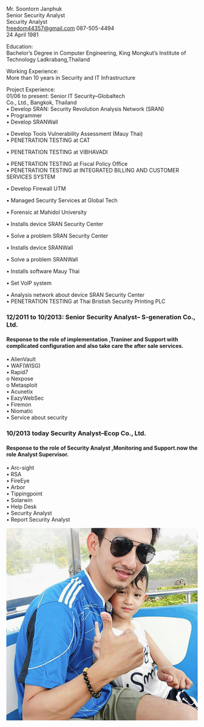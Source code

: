 <p> <p class="has-line-data" data-line-start="1" data-line-end="6">Mr. Soontorn Janphuk<br>
Senior Security Analyst<br>
Security Analyst<br>
<a href="mailto:freedom44357@gmail.com">freedom44357@gmail.com</a> 087-505-4494<br>
24 April 1981</p>
<p class="has-line-data" data-line-start="7" data-line-end="9">Education:<br>
Bachelor’s Degree in Computer Engineering, King Mongkut’s Institute of Technology Ladkrabang,Thailand</p>
<p class="has-line-data" data-line-start="11" data-line-end="13">Working Experience:<br>
More than 10 years in Security and IT Infrastructure</p>
<p class="has-line-data" data-line-start="14" data-line-end="20">Project Experience:<br>
01/06 to present: Senior IT Security–Globaltech<br>
Co., Ltd., Bangkok, Thailand<br>
•   Develop SRAN: Security Revolution Analysis Network (SRAN)<br>
•   Programmer<br>
•   Develop SRANWall</p>
<p class="has-line-data" data-line-start="21" data-line-end="23">•   Develop Tools Vulnerability Assessment (Mauy Thai)<br>
•   PENETRATION TESTING at CAT</p>
<p class="has-line-data" data-line-start="24" data-line-end="25">•   PENETRATION TESTING at VIBHAVADI</p>
<p class="has-line-data" data-line-start="26" data-line-end="28">•   PENETRATION TESTING at Fiscal Policy Office<br>
•   PENETRATION TESTING at INTEGRATED BILLING AND CUSTOMER SERVICES SYSTEM</p>
<p class="has-line-data" data-line-start="29" data-line-end="30">•   Develop Firewall UTM</p>
<p class="has-line-data" data-line-start="31" data-line-end="32">•   Managed Security Services at Global Tech</p>
<p class="has-line-data" data-line-start="33" data-line-end="34">•   Forensic at Mahidol University</p>
<p class="has-line-data" data-line-start="35" data-line-end="36">•   Installs device SRAN Security Center</p>
<p class="has-line-data" data-line-start="37" data-line-end="38">•   Solve a problem SRAN Security Center</p>
<p class="has-line-data" data-line-start="39" data-line-end="40">•   Installs device SRANWall</p>
<p class="has-line-data" data-line-start="41" data-line-end="42">•   Solve a problem SRANWall</p>
<p class="has-line-data" data-line-start="43" data-line-end="44">•   Installs software Mauy Thai</p>
<p class="has-line-data" data-line-start="45" data-line-end="46">•   Set VoIP system</p>
<p class="has-line-data" data-line-start="47" data-line-end="72">•   Analysis network about device SRAN Security Center<br>
•   PENETRATION TESTING at Thai Bristish Security Printing PLC<br>
<h3>12/2011 to 10/2013: Senior Security Analyst– S-generation Co., Ltd.<br></h3>
<h4>Response to the role of implementation ,Traniner and Support with complicated configuration and also take care the after sale services.<br></h4>
•   AlienVault<br>
•   WAF(WISG)<br>
•   Rapid7<br>
o Nexpose<br>
o Metasploit<br>
•   Acunetix<br>
•   EazyWebSec<br>
•   Firemon<br>
•   Niomatic<br>
•   Service about security<br>
<h3>10/2013 today Security Analyst–Ecop Co., Ltd.<br></h3>
<h4>Response to the role of Security Analyst ,Monitoring   and Support.now the role Analyst Supervisor.<br></h4>
•   Arc-sight<br>
•   RSA<br>
•   FireEye<br>
•   Arbor<br>
•   Tippingpoint<br>
•   Solarwin<br>
•   Help Desk<br>
•   Security Analyst<br>
•   Report Security Analyst</p></p>
<img src ="picture.jpg">
